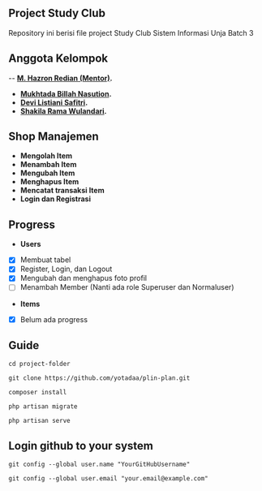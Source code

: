 ## Project Study Club

Repository ini berisi file project Study Club Sistem Informasi Unja
Batch 3

## Anggota Kelompok
-- **[M. Hazron Redian (Mentor)](https://github.com/Hazron).**
- **[Mukhtada Billah Nasution](https://github.com/yotadaa).**
- **[Devi Listiani Safitri](https://github.com/devilistiani).**
- **[Shakila Rama Wulandari](https://github.com/Shakila10).**


## Shop Manajemen
- **Mengolah Item**
- **Menambah Item**
- **Mengubah Item**
- **Menghapus Item**
- **Mencatat transaksi Item**
- **Login dan Registrasi**

## Progress

- **Users**
- [x] Membuat tabel
- [x] Register, Login, dan Logout
- [x] Mengubah dan menghapus foto profil
- [ ] Menambah Member (Nanti ada role Superuser dan Normaluser)

- **Items**
- [x] Belum ada progress



## Guide

```
cd project-folder
```

```
git clone https://github.com/yotadaa/plin-plan.git
```

```
composer install
```

```
php artisan migrate
```

```
php artisan serve
```

## Login github to your system
```
git config --global user.name "YourGitHubUsername"
```

```
git config --global user.email "your.email@example.com"
```
